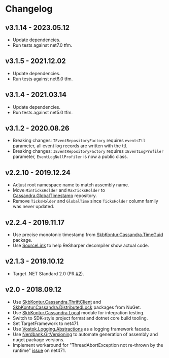 # Changelog

## v3.1.14 - 2023.05.12
- Update dependencies.
- Run tests against net7.0 tfm.

## v3.1.5 - 2021.12.02
- Update dependencies.
- Run tests against net6.0 tfm.

## v3.1.4 - 2021.03.14
- Update dependencies.
- Run tests against net5.0 tfm.

## v3.1.2 - 2020.08.26
- Breaking changes: `IEventRepositoryFactory` requires `eventsTtl` parameter, all event log records are written with the ttl.
- Breaking changes: `IEventRepositoryFactory` requires `IEventLogProfiler` parameter, `EventLogNullProfiler` is now a public class.

## v2.2.10 - 2019.12.24
- Adjust root namespace name to match assembly name.
- Move `MinTicksHolder` and `MaxTicksHolder` to [Cassandra.GlobalTimestamp](https://github.com/skbkontur/cassandra-global-timestamp) repository.
- Remove `TicksHolder` and `GlobalTime` since `TicksHolder` column family was never updated.

## v2.2.4 - 2019.11.17
- Use precise monotonic timestamp from [SkbKontur.Cassandra.TimeGuid](https://github.com/skbkontur/cassandra-time-guid) package.
- Use [SourceLink](https://github.com/dotnet/sourcelink) to help ReSharper decompiler show actual code.

## v2.1.3 - 2019.10.12
- Target .NET Standard 2.0 (PR [#2](https://github.com/skbkontur/cassandra-primitives/pull/2)).

## v2.0 - 2018.09.12
- Use [SkbKontur.Cassandra.ThriftClient](https://github.com/skbkontur/cassandra-thrift-client) and
[SkbKontur.Cassandra.DistributedLock](https://github.com/skbkontur/cassandra-distributed-lock) packages from NuGet.
- Use [SkbKontur.Cassandra.Local](https://github.com/skbkontur/cassandra-local) module for integration testing.
- Switch to SDK-style project format and dotnet core build tooling.
- Set TargetFramework to net471.
- Use [Vostok.Logging.Abstractions](https://github.com/vostok/logging.abstractions) as a logging framework facade.
- Use [Nerdbank.GitVersioning](https://github.com/AArnott/Nerdbank.GitVersioning) to automate generation of assembly 
  and nuget package versions.
- Implement workaround for "ThreadAbortException not re-thrown by the runtime" 
  [issue](https://github.com/dotnet/coreclr/issues/16122) on net471.
